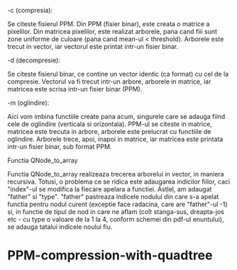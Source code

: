 -c (compresia):

Se citeste fisierul PPM. Din PPM (fisier binar), este creata o matrice a pixelilor.
Din matricea pixelilor, este realizat arborele, pana cand fiii sunt zone uniforme
de culoare (pana cand mean-ul < threshold). Arborele este trecut in vector, iar
vectorul este printat intr-un fisier binar.


-d (decompresie):

Se citeste fisierul binar, ce contine un vector identic (ca format) cu cel de
la compresie. Vectorul va fi trecut intr-un arbore, arborele in matrice, iar matricea
este scrisa intr-un fisier binar (PPM).


-m (oglindire):

Aici vom imbina functiile create pana acum, singurele care se adauga fiind cele
de oglindire (verticala si orizontala). PPM-ul se citeste in matrice, matricea este
trecuta in arbore, arborele este prelucrat cu functiile de oglindire. Arborele
trece, apoi, inapoi in matrice, iar matricea este printata intr-un fisier binar,
sub format PPM.


Functia QNode_to_array

Functia QNode_to_array realizeaza trecerea arborelui in vector, in maniera recursiva.
Totusi, o problema ce se ridica este adaugarea indicilor fiilor, caci "index"-ul se
modifica la fiecare apelara a functiei. Astlel, am adaugat "father" si "type". "father"
pastreaza indicele nodului din care s-a apelat functia pentru nodul curent (exceptie
face radacina, care are "father"-ul -1) si, in functie de tipul de nod in care ne aflam
(colt stanga-sus, dreapta-jos etc - cu type o valoare de la 1 la 4, conform schemei
din pdf-ul enuntului), se adauga tatalui indicele noului fiu.

# PPM-compression-with-quadtree

